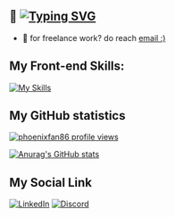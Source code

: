 ## 👋 [![Typing SVG](https://readme-typing-svg.demolab.com/?lines=Hi+i'm+PhoenixFan;Front-end+Developer)](https://git.io/typing-svg)

- 💬 for freelance work? do reach <a href="mailto:phoenixfan86@gmail.com">email :)</a>


## My Front-end Skills:
[![My Skills](https://skillicons.dev/icons?i=js,html,css,js,ts,react,nextjs,mongodb,firebase,bootstrap,tailwind,materialui)](https://skillicons.dev)


## My GitHub statistics
[![phoenixfan86 profile views](https://u8views.com/api/v1/github/profiles/170736652/views/day-week-month-total-count.svg)](https://u8views.com/github/phoenixfan86)

[![Anurag's GitHub stats](https://github-readme-stats.vercel.app/api?phoenixfan86=anuraghazra)](https://github.com/anuraghazra/github-readme-stats)


## My Social Link
[![LinkedIn](https://skillicons.dev/icons?i=linkedin)](https://www.linkedin.com/in/rostislav-baziv)
[![Discord](https://skillicons.dev/icons?i=discord)](phoenixfan86)
